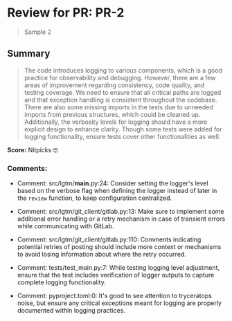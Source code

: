 # Review for PR: PR-2

> Sample 2

## Summary

> The code introduces logging to various components, which is a good practice for observability and debugging. However, there are a few areas of improvement regarding consistency, code quality, and testing coverage. We need to ensure that all critical paths are logged and that exception handling is consistent throughout the codebase. There are also some missing imports in the tests due to unneeded imports from previous structures, which could be cleaned up. Additionally, the verbosity levels for logging should have a more explicit design to enhance clarity. Though some tests were added for logging functionality, ensure tests cover other functionalities as well.

**Score:** Nitpicks 🤓

### Comments:

- Comment: src/lgtm/__main__.py:24: Consider setting the logger's level based on the verbose flag when defining the logger instead of later in the `review` function, to keep configuration centralized.

- Comment: src/lgtm/git_client/gitlab.py:13: Make sure to implement some additional error handling or a retry mechanism in case of transient errors while communicating with GitLab.

- Comment: src/lgtm/git_client/gitlab.py:110: Comments indicating potential retries of posting should include more context or mechanisms to avoid losing information about where the retry occurred.

- Comment: tests/test_main.py:7: While testing logging level adjustment, ensure that the test includes verification of logger outputs to capture complete logging functionality.

- Comment: pyproject.toml:0: It's good to see attention to tryceratops noise, but ensure any critical exceptions meant for logging are properly documented within logging practices.